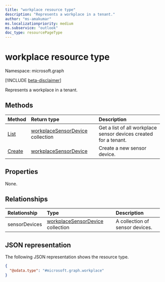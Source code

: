 ```yaml
---
title: "workplace resource type"
description: "Represents a workplace in a tenant."
author: "ms-amakumar"
ms.localizationpriority: medium
ms.subservice: "outlook"
doc_type: resourcePageType
---
```


# workplace resource type

Namespace: microsoft.graph

[!INCLUDE [beta-disclaimer](../../includes/beta-disclaimer.md)]

Represents a workplace in a tenant.

## Methods

|Method|Return type|Description|
|:---|:---|:---|
|[List](../api/workplace-list-sensordevices.md)|[workplaceSensorDevice](../resources/workplacesensordevice.md) collection|Get a list of all workplace sensor devices created for a tenant.|
|[Create](../api/workplace-post-sensordevices.md)|[workplaceSensorDevice](../resources/workplacesensordevice.md)|Create a new sensor device.|

## Properties

None.

## Relationships

|Relationship|Type|Description|
|:---|:---|:---|
|sensorDevices|[workplaceSensorDevice](../resources/workplacesensordevice.md) collection|A collection of sensor devices.|

## JSON representation

The following JSON representation shows the resource type.

<!-- {
  "blockType": "resource",
  "keyProperty": "id",
  "@odata.type": "microsoft.graph.workplace",
  "openType": false
}
-->
``` json
{
  "@odata.type": "#microsoft.graph.workplace"
}
```
